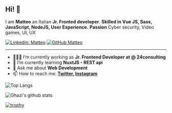 ## Hi! 👋

I am **Matteo** an Italian **Jr. Fronted developer**.
**Skilled in Vue JS, Sass, JavaScript, NodeJS, User Experience.**
**Passion** Cyber security, Video games, UI, UX

[![Linkedin: Matteo](https://img.shields.io/badge/-Matteo-blue?style=flat-square&logo=Linkedin&logoColor=white&link=https://www.linkedin.com/in/matteo-ginetti/)](https://www.linkedin.com/in/matteo-ginetti/)
[![GitHub Matteo](https://img.shields.io/github/followers/mginetti?label=follow&style=social)](https://github.com/mginetti)


---

- 🧑🏽‍💻 I’m currently working as **Jr. Frontend Developer at @ 24consulting**
- 🌱 I’m currently learning **NuxtJS - REST api**
- 💬 Ask me about **Web Development**
- 📫 How to reach me:
  **[Twitter](https://twitter.com/matteog_99), [Instagram](https://instagram.com/matteo_ginetti)**

![Top Langs](https://github-readme-stats.vercel.app/api/top-langs/?username=mginetti&layout=compact&theme=dark&hide_border=true)

![Ghazi's github stats](https://github-readme-stats.vercel.app/api?username=mginetti&show_icons=true&hide_border=true&theme=dark)

[![trophy](https://github-profile-trophy.vercel.app/?username=mginetti)](https://github.com/mginetti/github-profile-trophy)
